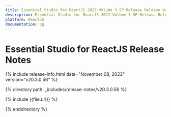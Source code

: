```yaml
---
title: Essential Studio for ReactJS 2022 Volume 3 SP Release Release Notes  
description: Essential Studio for ReactJS 2022 Volume 3 SP Release Release Notes  
platform: ReactJS
documentation: ug
---
```


# Essential Studio for ReactJS  Release Notes  

{% include release-info.html date="November 08, 2022"  version="v20.3.0.56" %} 

{% directory path: _includes/release-notes/v20.3.0.56 %}

{% include {{file.url}} %}

{% enddirectory %}